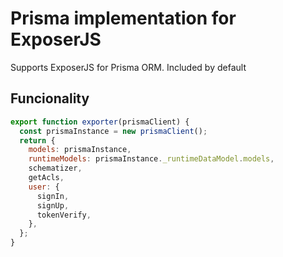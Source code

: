 # Prisma implementation for ExposerJS

Supports ExposerJS for Prisma ORM. Included by default

## Funcionality

```js
export function exporter(prismaClient) {
  const prismaInstance = new prismaClient();
  return {
    models: prismaInstance,
    runtimeModels: prismaInstance._runtimeDataModel.models,
    schematizer,
    getAcls,
    user: {
      signIn,
      signUp,
      tokenVerify,
    },
  };
}
```
